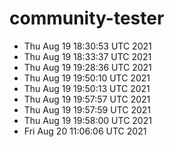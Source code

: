 # community-tester
- Thu Aug 19 18:30:53 UTC 2021
- Thu Aug 19 18:33:37 UTC 2021
- Thu Aug 19 19:28:36 UTC 2021
- Thu Aug 19 19:50:10 UTC 2021
- Thu Aug 19 19:50:13 UTC 2021
- Thu Aug 19 19:57:57 UTC 2021
- Thu Aug 19 19:57:59 UTC 2021
- Thu Aug 19 19:58:00 UTC 2021
- Fri Aug 20 11:06:06 UTC 2021
